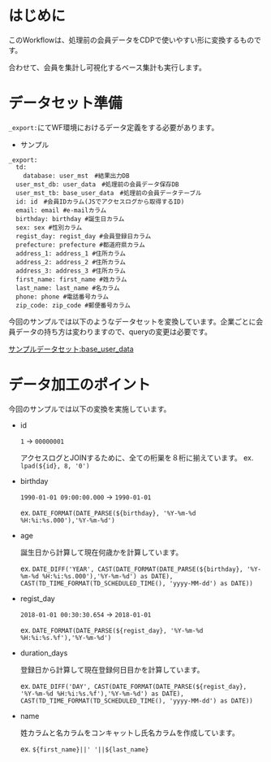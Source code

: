 # はじめに
  
このWorkflowは、処理前の会員データをCDPで使いやすい形に変換するものです。
  
合わせて、会員を集計し可視化するベース集計も実行します。
　　
# データセット準備
  
`_export:`にてWF環境におけるデータ定義をする必要があります。

- サンプル
```
_export:
  td:
    database: user_mst　#結果出力DB
  user_mst_db: user_data　#処理前の会員データ保存DB
  user_mst_tb: base_user_data　#処理前の会員データテーブル
  id: id　#会員IDカラム(JSでアクセスログから取得するID)
  email: email #e-mailカラム
  birthday: birthday #誕生日カラム
  sex: sex #性別カラム
  regist_day: regist_day #会員登録日カラム
  prefecture: prefecture #都道府県カラム
  address_1: address_1 #住所カラム
  address_2: address_2 #住所カラム
  address_3: address_3 #住所カラム
  first_name: first_name #姓カラム
  last_name: last_name #名カラム
  phone: phone #電話番号カラム
  zip_code: zip_code #郵便番号カラム
```
  
今回のサンプルでは以下のようなデータセットを変換しています。企業ごとに会員データの持ち方は変わりますので、queryの変更は必要です。
  
[サンプルデータセット:base_user_data](https://github.com/tsukaharakazuki/td/blob/master/user_mst/base_user_data.csv)
  
# データ加工のポイント
  
今回のサンプルでは以下の変換を実施しています。
  
- id
  
  `1` -> `00000001`
  
  アクセスログとJOINするために、全ての桁巣を８桁に揃えています。
  ex. `lpad(${id}, 8, '0')`
  
- birthday
  
  `1990-01-01 09:00:00.000` -> `1990-01-01`
  
  ex. `DATE_FORMAT(DATE_PARSE(${birthday}, '%Y-%m-%d %H:%i:%s.000'),'%Y-%m-%d')`
  
- age
  
  誕生日から計算して現在何歳かを計算しています。
  
  ex. `DATE_DIFF('YEAR', CAST(DATE_FORMAT(DATE_PARSE(${birthday}, '%Y-%m-%d %H:%i:%s.000'),'%Y-%m-%d') as DATE), CAST(TD_TIME_FORMAT(TD_SCHEDULED_TIME(), 'yyyy-MM-dd') as DATE))`
  
- regist_day
  
  `2018-01-01 00:30:30.654` -> `2018-01-01`
  
  ex. `DATE_FORMAT(DATE_PARSE(${regist_day}, '%Y-%m-%d %H:%i:%s.%f'),'%Y-%m-%d')`
  
- duration_days
  
  登録日から計算して現在登録何日目かを計算しています。
  
  ex. `DATE_DIFF('DAY', CAST(DATE_FORMAT(DATE_PARSE(${regist_day}, '%Y-%m-%d %H:%i:%s.%f'),'%Y-%m-%d') as DATE), CAST(TD_TIME_FORMAT(TD_SCHEDULED_TIME(), 'yyyy-MM-dd') as DATE))`
  
- name
  
  姓カラムと名カラムをコンキャットし氏名カラムを作成しています。
  
  ex. `${first_name}||' '||${last_name}`
